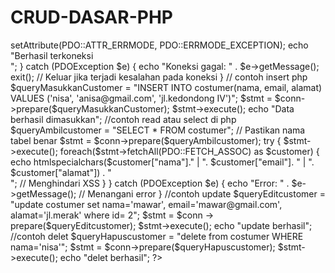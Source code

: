 # CRUD-DASAR-PHP
<?php
$servername = "localhost";
$username = "root";
$password = "";
$dbname = "Kelas_php";

try {
    // untuk koneksi ke database
    $conn = new PDO("mysql:host=$servername;dbname=$dbname", $username, $password);
    // jika ada error akan menjadi exception dan akan ditangkap catch
    $conn->setAttribute(PDO::ATTR_ERRMODE, PDO::ERRMODE_EXCEPTION);

    echo "Berhasil terkoneksi <br>";
} catch (PDOException $e) {
    echo "Koneksi gagal: " . $e->getMessage();
    exit(); // Keluar jika terjadi kesalahan pada koneksi
}

// contoh insert php
$queryMasukkanCustomer = "INSERT INTO costumer(nama, email, alamat) VALUES ('nisa', 'anisa@gmail.com', 'jl.kedondong IV')";
$stmt = $conn->prepare($queryMasukkanCustomer);
$stmt->execute();
echo "Data berhasil dimasukkan";

//contoh read atau select di php
$queryAmbilcustomer = "SELECT * FROM costumer"; // Pastikan nama tabel benar
$stmt = $conn->prepare($queryAmbilcustomer);

try {
    $stmt->execute();
    
    foreach($stmt->fetchAll(PDO::FETCH_ASSOC) as $customer) {
        echo htmlspecialchars($customer["nama"]." | ". $customer["email"]. " | ". $customer["alamat"]) . "<br>"; // Menghindari XSS
    }
} catch (PDOException $e) {
    echo "Error: " . $e->getMessage(); // Menangani error
}

//contoh update
$queryEditcustomer = "update costumer set nama='mawar', email='mawar@gmail.com', alamat='jl.merak' where id= 2";
$stmt = $conn -> prepare($queryEditcustomer);
$stmt->execute();
echo "update berhasil";

//contoh delet

$queryHapuscustomer = "delete from costumer WHERE nama='nisa'";
$stmt = $conn->prepare($queryHapuscustomer);
$stmt->execute();
echo "delet berhasil";
?>
